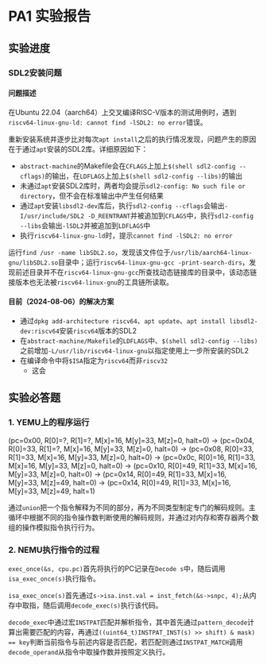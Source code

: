 # PA1 实验报告

## 实验进度

### SDL2安装问题

#### 问题描述

在Ubuntu 22.04（aarch64）上交叉编译RISC-V版本的测试用例时，遇到`riscv64-linux-gnu-ld: cannot find -lSDL2: no error`错误。

重新安装系统并逐步比对每次`apt install`之后的执行情况发现，问题产生的原因在于通过`apt`安装的SDL2库。详细原因如下：

- `abstract-machine`的Makefile会在`CFLAGS`上加上`$(shell sdl2-config --cflags)`的输出，在`LDFLAGS`上加上`$(shell sdl2-config --libs)`的输出
- 未通过`apt`安装SDL2库时，两者均会提示`sdl2-config: No such file or directory`，但不会在标准输出中产生任何结果
- 通过`apt`安装`libsdl2-dev`库后，执行`sdl2-config --cflags`会输出`-I/usr/include/SDL2 -D_REENTRANT`并被追加到`CFLAGS`中，执行`sdl2-config --libs`会输出`-lSDL2`并被追加到`LDFLAGS`中
- 执行`riscv64-linux-gnu-ld`时，提示`cannot find -lSDL2: no error`

运行`find /usr -name libSDL2.so`，发现该文件位于`/usr/lib/aarch64-linux-gnu/libSDL2.so`目录中；运行`riscv64-linux-gnu-gcc -print-search-dirs`，发现前述目录并不在`riscv64-linux-gnu-gcc`所查找动态链接库的目录中，该动态链接版本也无法被`riscv64-linux-gnu`的工具链所读取。

#### 目前（2024-08-06）的解决方案

- 通过`dpkg add-architecture riscv64`、`apt update`、`apt install libsdl2-dev:riscv64`安装`riscv64`版本的SDL2
- 在`abstract-machine/Makefile`的`LDFLAGS`中、`$(shell sdl2-config --libs)`之前增加`-L/usr/lib/riscv64-linux-gnu`以指定使用上一步所安装的SDL2
- 在编译命令中将`$ISA`指定为`riscv64`而非`riscv32`
  - 这会

## 实验必答题

### 1. YEMU上的程序运行

(pc=0x00, R[0]=?,  R[1]=?,  M[x]=16, M[y]=33, M[z]=0,  halt=0) ->
(pc=0x04, R[0]=33, R[1]=?,  M[x]=16, M[y]=33, M[z]=0,  halt=0) ->
(pc=0x08, R[0]=33, R[1]=33, M[x]=16, M[y]=33, M[z]=0,  halt=0) ->
(pc=0x0c, R[0]=16, R[1]=33, M[x]=16, M[y]=33, M[z]=0,  halt=0) ->
(pc=0x10, R[0]=49, R[1]=33, M[x]=16, M[y]=33, M[z]=0,  halt=0) ->
(pc=0x14, R[0]=49, R[1]=33, M[x]=16, M[y]=33, M[z]=49, halt=0) ->
(pc=0x14, R[0]=49, R[1]=33, M[x]=16, M[y]=33, M[z]=49, halt=1)

通过`union`把一个指令解释为不同的部分，再为不同类型制定专门的解码规则。主循环中根据不同的指令操作数判断使用的解码规则，并通过对内存和寄存器两个数组的操作模拟指令执行行为。


### 2. NEMU执行指令的过程

`exec_once(&s, cpu.pc)`首先将执行的PC记录在`Decode s`中，随后调用`isa_exec_once(s)`执行指令。

`isa_exec_once(s)`首先通过`s->isa.inst.val = inst_fetch(&s->snpc, 4);`从内存中取指，随后调用`decode_exec(s)`执行该代码。

`decode_exec`中通过宏`INSTPAT`匹配并解析指令，其中首先通过`pattern_decode`计算出需要匹配的内容，再通过`((uint64_t)INSTPAT_INST(s) >> shift) & mask) == key`判断当前指令与前述内容是否匹配，若匹配则通过`INSTPAT_MATCH`调用`decode_operand`从指令中取操作数并按照定义执行。